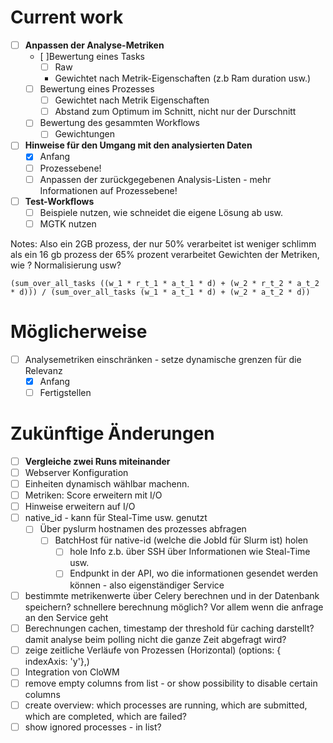 # Current work
- [ ] **Anpassen der Analyse-Metriken**
  - [ ]Bewertung eines Tasks
    - [ ] Raw
    - Gewichtet nach Metrik-Eigenschaften (z.b Ram duration usw.)
  - [ ] Bewertung eines Prozesses
    - [ ] Gewichtet nach Metrik Eigenschaften
    - [ ] Abstand zum Optimum im Schnitt, nicht nur der Durschnitt
  - [ ] Bewertung des gesammten Workflows
    - [ ] Gewichtungen
- [ ] **Hinweise für den Umgang mit den analysierten Daten**
  - [x] Anfang
  - [ ] Prozessebene!
  - [ ] Anpassen der zurückgegebenen Analysis-Listen - mehr Informationen auf Prozessebene!
- [ ] **Test-Workflows** 
  - [ ] Beispiele nutzen, wie schneidet die eigene Lösung ab usw.
  - [ ] MGTK nutzen

Notes:
Also ein 2GB prozess, der nur 50% verarbeitet ist weniger schlimm als ein 16 gb prozess der 65% prozent verarbeitet
Gewichten der Metriken, wie ? Normalisierung usw?

`(sum_over_all_tasks ((w_1 * r_t_1 * a_t_1 * d) + (w_2 * r_t_2 * a_t_2 * d))) / (sum_over_all_tasks (w_1 * a_t_1 * d) + (w_2 * a_t_2 * d))
`


# Möglicherweise

- [ ] Analysemetriken einschränken - setze dynamische grenzen für die Relevanz
  - [x] Anfang
  - [ ] Fertigstellen

# Zukünftige Änderungen
- [ ] **Vergleiche zwei Runs miteinander** 
- [ ] Webserver Konfiguration
- [ ] Einheiten dynamisch wählbar machenn.
- [ ] Metriken: Score erweitern mit I/O
- [ ] Hinweise erweitern auf I/O
- [ ] native_id - kann für Steal-Time usw. genutzt
  - [ ] Über pyslurm hostnamen des prozesses abfragen
    - [ ] BatchHost für native-id (welche die JobId für Slurm ist) holen
      - [ ] hole Info z.b. über SSH über Informationen wie Steal-Time usw.
      - [ ] Endpunkt in der API, wo die informationen gesendet werden können - also eigenständiger Service
- [ ] bestimmte metrikenwerte über Celery berechnen und in der Datenbank speichern? schnellere berechnung möglich? Vor allem wenn die anfrage an den Service geht
- [ ] Berechnungen cachen, timestamp der threshold für caching darstellt? damit analyse beim polling nicht die ganze Zeit abgefragt wird?
- [ ] zeige zeitliche Verläufe von Prozessen (Horizontal) (options: { indexAxis: 'y'},)
- [ ] Integration von CloWM
- [ ] remove empty columns from list - or show possibility to disable certain columns  
- [ ] create overview: which processes are running, which are submitted, which are completed, which are failed?
- [ ] show ignored processes - in list?
